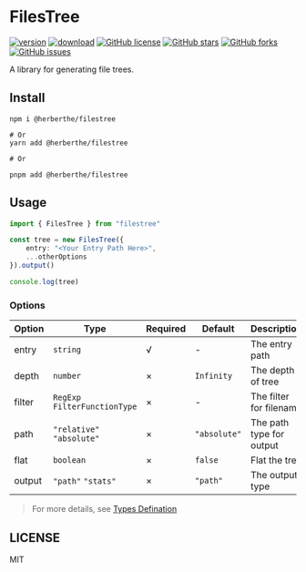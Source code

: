 # FilesTree

[![version](https://img.shields.io/npm/v/filestree.svg)](https://www.npmjs.com/package/filestree)
[![download](https://img.shields.io/npm/dm/filestree.svg)](https://www.npmjs.com/package/filestree)
[![GitHub license](https://img.shields.io/github/license/HerbertHe/filestree)](https://github.com/HerbertHe/filestree/blob/main/LICENSE)
[![GitHub stars](https://img.shields.io/github/stars/HerbertHe/filestree)](https://github.com/HerbertHe/filestree/stargazers)
[![GitHub forks](https://img.shields.io/github/forks/HerbertHe/filestree)](https://github.com/HerbertHe/filestree/network)
[![GitHub issues](https://img.shields.io/github/issues/HerbertHe/filestree)](https://github.com/HerbertHe/filestree/issues)

A library for generating file trees.

## Install

```shell
npm i @herberthe/filestree

# Or
yarn add @herberthe/filestree

# Or

pnpm add @herberthe/filestree
```

## Usage

```typescript
import { FilesTree } from "filestree"

const tree = new FilesTree({
    entry: "<Your Entry Path Here>",
    ...otherOptions
}).output()

console.log(tree)
```

### Options

| Option | Type                          | Required | Default      | Description              |
| ------ | ----------------------------- | -------- | ------------ | ------------------------ |
| entry  | `string`                      | √        | -            | The entry path           |
| depth  | `number`                      | ×        | `Infinity`   | The depth of tree        |
| filter | `RegExp` `FilterFunctionType` | ×        | -            | The filter for filename  |
| path   | `"relative"` `"absolute"`     | ×        | `"absolute"` | The path type for output |
| flat   | `boolean`                     | ×        | `false`      | Flat the tree            |
| output | `"path"` `"stats"`            | ×        | `"path"`     | The output type          |

> For more details, see [Types Defination](src/types.ts)

## LICENSE

MIT
